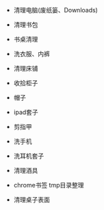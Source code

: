+ 清理电脑(废纸篓、Downloads)

+ 清理书包

+ 书桌清理

+ 洗衣服、内裤

+ 清理床铺

+ 收拾柜子

+ 帽子

+ ipad套子

+ 剪指甲

+ 洗手机

+ 洗耳机套子

+ 清理酒具

+ chrome书签 tmp目录整理

+ 清理桌子表面

  
  
  